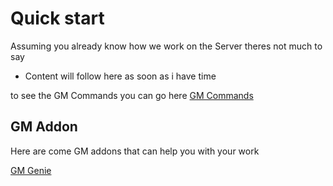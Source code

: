 # Quick start

Assuming you already know how we work on the Server theres not much to say

-   Content will follow here as soon as i have time

to see the GM Commands you can go here [GM Commands](useful/gm-commands)

## GM Addon

Here are come GM addons that can help you with your work

[GM Genie](https://github.com/azerothcore/GMGenie)
